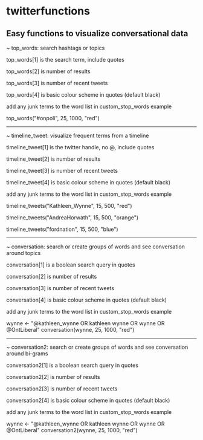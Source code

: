 # twitterfunctions
Easy functions to visualize conversational data
-----------------------------------------------------------------------------------------

~ top_words: search hashtags or topics

top_words[1] is the search term, include quotes

top_words[2] is number of results

top_words[3] is number of recent tweets

top_words[4] is basic colour scheme in quotes (default black)

add any junk terms to the word list in custom_stop_words
  example

top_words("#onpoli", 25, 1000, "red")

-----------------------------------------------------------------------------------------

~ timeline_tweet: visualize frequent terms from a timeline

timeline_tweet[1] is the twitter handle, no @, include quotes

timeline_tweet[2] is number of results

timeline_tweet[3] is number of recent tweets

timeline_tweet[4] is basic colour scheme in quotes (default black)

add any junk terms to the word list in custom_stop_words
  example

timeline_tweets("Kathleen_Wynne", 15, 500, "red")

timeline_tweets("AndreaHorwath", 15, 500, "orange")

timeline_tweets("fordnation", 15, 500, "blue")

-----------------------------------------------------------------------------------------

~ conversation: search or create groups of words and see conversation around topics

conversation[1] is a boolean search query in quotes

conversation[2] is number of results

conversation[3] is number of recent tweets

conversation[4] is basic colour scheme in quotes (default black)

add any junk terms to the word list in custom_stop_words
  example

wynne <- "@kathleen_wynne OR kathleen wynne OR wynne OR @OntLiberal"
conversation(wynne, 25, 1000, "red")

-----------------------------------------------------------------------------------------

~ conversation2: search or create groups of words and see conversation around bi-grams

conversation2[1] is a boolean search query in quotes

conversation2[2] is number of results

conversation2[3] is number of recent tweets

conversation2[4] is basic colour scheme in quotes (default black)

add any junk terms to the word list in custom_stop_words
  example

wynne <- "@kathleen_wynne OR kathleen wynne OR wynne OR @OntLiberal"
conversation2(wynne, 25, 1000, "red")
